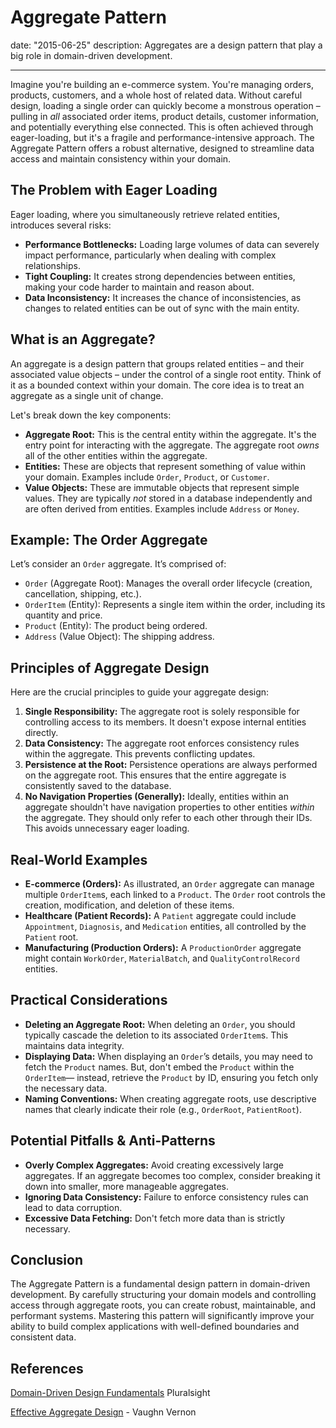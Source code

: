 # Aggregate Pattern

date: "2015-06-25"
description: Aggregates are a design pattern that play a big role in domain-driven development.

---

Imagine you're building an e-commerce system. You're managing orders, products, customers, and a whole host of related data. Without careful design, loading a single order can quickly become a monstrous operation – pulling in _all_ associated order items, product details, customer information, and potentially everything else connected. This is often achieved through eager-loading, but it's a fragile and performance-intensive approach. The Aggregate Pattern offers a robust alternative, designed to streamline data access and maintain consistency within your domain.

## The Problem with Eager Loading

Eager loading, where you simultaneously retrieve related entities, introduces several risks:

- **Performance Bottlenecks:** Loading large volumes of data can severely impact performance, particularly when dealing with complex relationships.
- **Tight Coupling:** It creates strong dependencies between entities, making your code harder to maintain and reason about.
- **Data Inconsistency:** It increases the chance of inconsistencies, as changes to related entities can be out of sync with the main entity.

## What is an Aggregate?

An aggregate is a design pattern that groups related entities – and their associated value objects – under the control of a single root entity. Think of it as a bounded context within your domain. The core idea is to treat an aggregate as a single unit of change.

Let's break down the key components:

- **Aggregate Root:** This is the central entity within the aggregate. It's the entry point for interacting with the aggregate. The aggregate root _owns_ all of the other entities within the aggregate.
- **Entities:** These are objects that represent something of value within your domain. Examples include `Order`, `Product`, or `Customer`.
- **Value Objects:** These are immutable objects that represent simple values. They are typically _not_ stored in a database independently and are often derived from entities. Examples include `Address` or `Money`.

## Example: The Order Aggregate

Let’s consider an `Order` aggregate. It’s comprised of:

- `Order` (Aggregate Root): Manages the overall order lifecycle (creation, cancellation, shipping, etc.).
- `OrderItem` (Entity): Represents a single item within the order, including its quantity and price.
- `Product` (Entity): The product being ordered.
- `Address` (Value Object): The shipping address.

## Principles of Aggregate Design

Here are the crucial principles to guide your aggregate design:

1.  **Single Responsibility:** The aggregate root is solely responsible for controlling access to its members. It doesn't expose internal entities directly.
2.  **Data Consistency:** The aggregate root enforces consistency rules within the aggregate. This prevents conflicting updates.
3.  **Persistence at the Root:** Persistence operations are always performed on the aggregate root. This ensures that the entire aggregate is consistently saved to the database.
4.  **No Navigation Properties (Generally):** Ideally, entities within an aggregate shouldn't have navigation properties to other entities _within_ the aggregate. They should only refer to each other through their IDs. This avoids unnecessary eager loading.

## Real-World Examples

- **E-commerce (Orders):** As illustrated, an `Order` aggregate can manage multiple `OrderItem`s, each linked to a `Product`. The `Order` root controls the creation, modification, and deletion of these items.
- **Healthcare (Patient Records):** A `Patient` aggregate could include `Appointment`, `Diagnosis`, and `Medication` entities, all controlled by the `Patient` root.
- **Manufacturing (Production Orders):** A `ProductionOrder` aggregate might contain `WorkOrder`, `MaterialBatch`, and `QualityControlRecord` entities.

## Practical Considerations

- **Deleting an Aggregate Root:** When deleting an `Order`, you should typically cascade the deletion to its associated `OrderItem`s. This maintains data integrity.
- **Displaying Data:** When displaying an `Order`’s details, you may need to fetch the `Product` names. But, don't embed the `Product` within the `OrderItem`— instead, retrieve the `Product` by ID, ensuring you fetch only the necessary data.
- **Naming Conventions:** When creating aggregate roots, use descriptive names that clearly indicate their role (e.g., `OrderRoot`, `PatientRoot`).

## Potential Pitfalls & Anti-Patterns

- **Overly Complex Aggregates:** Avoid creating excessively large aggregates. If an aggregate becomes too complex, consider breaking it down into smaller, more manageable aggregates.
- **Ignoring Data Consistency:** Failure to enforce consistency rules can lead to data corruption.
- **Excessive Data Fetching:** Don't fetch more data than is strictly necessary.

## Conclusion

The Aggregate Pattern is a fundamental design pattern in domain-driven development. By carefully structuring your domain models and controlling access through aggregate roots, you can create robust, maintainable, and performant systems. Mastering this pattern will significantly improve your ability to build complex applications with well-defined boundaries and consistent data.

## References

[Domain-Driven Design Fundamentals](https://www.pluralsight.com/courses/domain-driven-design-fundamentals) Pluralsight

[Effective Aggregate Design](https://www.dddcommunity.org/library/vernon_2011/) - Vaughn Vernon

